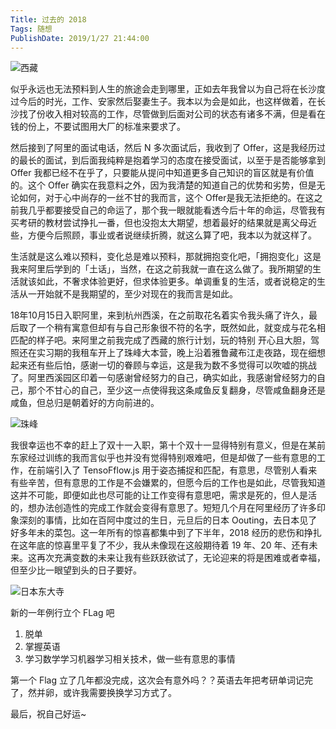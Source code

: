 ```yaml
---
Title: 过去的 2018
Tags: 随想 
PublishDate: 2019/1/27 21:44:00 
---
```


![西藏](http://wx4.sinaimg.cn/large/c3007076ly1fzll6syk32j218w0u0dku.jpg)

似乎永远也无法预料到人生的旅途会走到哪里，正如去年我曾以为自己将在长沙度过今后的时光，工作、安家然后娶妻生子。我本以为会是如此，也这样做着，在长沙找了份收入相对较高的工作，尽管做到后面对公司的状态有诸多不满，但是看在钱的份上，不要试图用大厂的标准来要求了。

然后接到了阿里的面试电话，然后 N 多次面试后，我收到了 Offer，这是我经历过的最长的面试，到后面我纯粹是抱着学习的态度在接受面试，以至于是否能够拿到 Offer 我都已经不在乎了，只要能从提问中知道更多自己知识的盲区就是有价值的。这个 Offer 确实在我意料之外，因为我清楚的知道自己的优势和劣势，但是无论如何，对于心中尚存的一丝不甘的我而言，这个 Offer是我无法拒绝的。在这之前我几乎都要接受自己的命运了，那个我一眼就能看透今后十年的命运，尽管我有买考研的教材尝试挣扎一番，但也没抱太大期望，想着最好的结果就是离父母近些，方便今后照顾，事业或者说继续折腾，就这么算了吧，我本以为就这样了。

生活就是这么难以预料，变化总是难以预料，那就拥抱变化吧，「拥抱变化」这是我来阿里后学到的「土话」，当然，在这之前我就一直在这么做了。我所期望的生活就该如此，不奢求体验更好，但求体验更多。单调重复的生活，或者说稳定的生活从一开始就不是我期望的，至少对现在的我而言是如此。

18年10月15日入职阿里，来到杭州西溪，在之前取花名着实令我头痛了许久，最后取了一个稍有寓意但却有与自己形象很不符的名字，既然如此，就变成与花名相匹配的样子吧。来阿里之前我完成了西藏的旅行计划，玩的特别    开心且大胆，驾照还在实习期的我租车开上了珠峰大本营，晚上沿着雅鲁藏布江走夜路，现在细想起来还有些后怕，感谢一切的眷顾与幸运，这是我为数不多觉得可以吹嘘的挑战了。阿里西溪园区印着一句感谢曾经努力的自己，确实如此，我感谢曾经努力的自己，那个不甘心的自己，至少这一点使得我这条咸鱼反复翻身，尽管咸鱼翻身还是咸鱼，但总归是朝着好的方向前进的。

![珠峰](http://wx3.sinaimg.cn/large/c3007076ly1fzll942hx4j218w0u0qou.jpg)

我很幸运也不幸的赶上了双十一入职，第十个双十一显得特别有意义，但是在某前东家经过训练的我而言似乎也并没有觉得特别艰难吧，但是却做了一些有意思的工作，在前端引入了 TensoFflow.js 用于姿态捕捉和匹配，有意思，尽管别人看来有些辛苦，但有意思的工作是不会嫌累的，但愿今后的工作也是如此，尽管我知道这并不可能，即便如此也尽可能的让工作变得有意思吧，需求是死的，但人是活的，想办法创造性的完成工作就会变得有意思了。短短几个月在阿里经历了许多印象深刻的事情，比如在百阿中度过的生日，元旦后的日本 Oouting，去日本见了好多年未的菜包。这一年所有的惊喜都集中到了下半年，2018 经历的悲伤和挣扎在这年底的惊喜里平复了不少，我从未像现在这般期待着 19 年、20 年、还有未来。这再次充满变数的未来让我有些跃跃欲试了，无论迎来的将是困难或者幸福，但至少比一眼望到头的日子要好。

![日本东大寺](http://wx3.sinaimg.cn/large/c3007076ly1fzll70wj8pj218w0u0ajk.jpg)

新的一年例行立个 FLag 吧

1. 脱单
2. 掌握英语
3. 学习数学学习机器学习相关技术，做一些有意思的事情

第一个 Flag 立了几年都没完成，这次会有意外吗？？英语去年把考研单词记完了，然并卵，或许我需要换换学习方式了。

最后，祝自己好运~